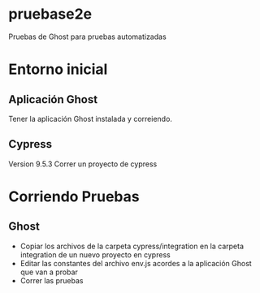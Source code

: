# pruebase2e
Pruebas de Ghost para pruebas automatizadas

# Entorno inicial

## Aplicación Ghost
Tener la aplicación Ghost instalada y correiendo.

## Cypress
Version 9.5.3
Correr un proyecto de cypress

# Corriendo Pruebas

## Ghost
- Copiar los archivos de la carpeta cypress/integration en la carpeta integration de un nuevo proyecto en cypress
- Editar las constantes del archivo env.js acordes a la aplicación Ghost que van a probar
- Correr las pruebas

